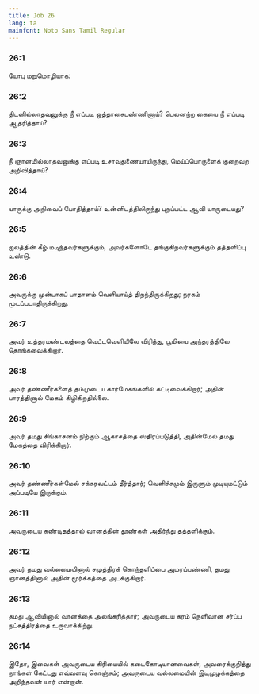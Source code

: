 ```yaml
---
title: Job 26
lang: ta
mainfont: Noto Sans Tamil Regular
---
```


###  26:1

யோபு மறுமொழியாக:

###  26:2

திடனில்லாதவனுக்கு நீ எப்படி ஒத்தாசைபண்ணினாய்? பெலனற்ற கையை நீ எப்படி ஆதரித்தாய்?

###  26:3

நீ ஞானமில்லாதவனுக்கு எப்படி உசாவுதுணையாயிருந்து, மெய்ப்பொருளைக் குறைவற அறிவித்தாய்?

###  26:4

யாருக்கு அறிவைப் போதித்தாய்? உன்னிடத்திலிருந்து புறப்பட்ட ஆவி யாருடையது?

###  26:5

ஜலத்தின் கீழ் மடிந்தவர்களுக்கும், அவர்களோடே தங்குகிறவர்களுக்கும் தத்தளிப்பு உண்டு.

###  26:6

அவருக்கு முன்பாகப் பாதாளம் வெளியாய்த் திறந்திருக்கிறது; நரகம் மூடப்படாதிருக்கிறது.

###  26:7

அவர் உத்தரமண்டலத்தை வெட்டவெளியிலே விரித்து, பூமியை அந்தரத்திலே தொங்கவைக்கிறார்.

###  26:8

அவர் தண்ணீர்களைத் தம்முடைய கார்மேகங்களில் கட்டிவைக்கிறார்; அதின் பாரத்தினால் மேகம் கிழிகிறதில்லை.

###  26:9

அவர் தமது சிங்காசனம் நிற்கும் ஆகாசத்தை ஸ்திரப்படுத்தி, அதின்மேல் தமது மேகத்தை விரிக்கிறார்.

###  26:10

அவர் தண்ணீர்கள்மேல் சக்கரவட்டம் தீர்த்தார்; வெளிச்சமும் இருளும் முடியுமட்டும் அப்படியே இருக்கும்.

###  26:11

அவருடைய கண்டிதத்தால் வானத்தின் தூண்கள் அதிர்ந்து தத்தளிக்கும்.

###  26:12

அவர் தமது வல்லமையினால் சமுத்திரக் கொந்தளிப்பை அமரப்பண்ணி, தமது ஞானத்தினால் அதின் மூர்க்கத்தை அடக்குகிறார்.

###  26:13

தமது ஆவியினால் வானத்தை அலங்கரித்தார்; அவருடைய கரம் நெளிவான சர்ப்ப நட்சத்திரத்தை உருவாக்கிற்று.

###  26:14

இதோ, இவைகள் அவருடைய கிரியையில் கடைகோடியானவைகள், அவரைக்குறித்து நாங்கள் கேட்டது எவ்வளவு கொஞ்சம்; அவருடைய வல்லமையின் இடிமுழக்கத்தை அறிந்தவன் யார் என்றான்.

